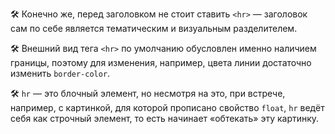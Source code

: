 🛠 Конечно же, перед заголовком не стоит ставить `<hr>` — заголовок сам по себе является тематическим и визуальным разделителем.

🛠 Внешний вид тега `<hr>` по умолчанию обусловлен именно наличием границы, поэтому для изменения, например, цвета линии достаточно изменить `border-color`.

🛠 `hr` — это блочный элемент, но несмотря на это, при встрече, например, с картинкой, для которой прописано свойство `float`, `hr` ведёт себя как строчный элемент, то есть начинает «обтекать» эту картинку.
